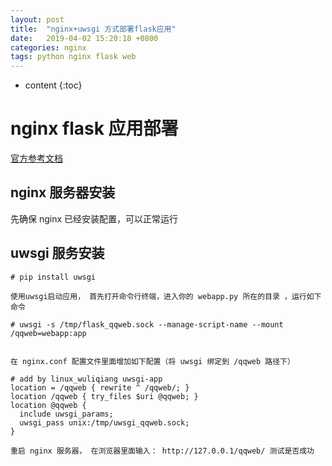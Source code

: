 ```yaml
---
layout: post
title:  "nginx+uwsgi 方式部署flask应用"
date:   2019-04-02 15:20:18 +0800
categories: nginx
tags: python nginx flask web
---
```


* content
{:toc}

# nginx flask 应用部署

[官方参考文档](https://dormousehole.readthedocs.io/en/latest/deploying/uwsgi.html)


## nginx 服务器安装

先确保 nginx 已经安装配置，可以正常运行






## uwsgi 服务安装

    # pip install uwsgi
    
    使用uwsgi启动应用， 首先打开命令行终端，进入你的 webapp.py 所在的目录 ，运行如下命令
    
    # uwsgi -s /tmp/flask_qqweb.sock --manage-script-name --mount /qqweb=webapp:app
    
    
    在 nginx.conf 配置文件里面增加如下配置（将 uwsgi 绑定到 /qqweb 路径下）
    
    # add by linux_wuliqiang uwsgi-app
    location = /qqweb { rewrite ^ /qqweb/; }
    location /qqweb { try_files $uri @qqweb; }
    location @qqweb {
      include uwsgi_params;
      uwsgi_pass unix:/tmp/uwsgi_qqweb.sock;
    }
    
    重启 nginx 服务器， 在浏览器里面输入： http://127.0.0.1/qqweb/ 测试是否成功


